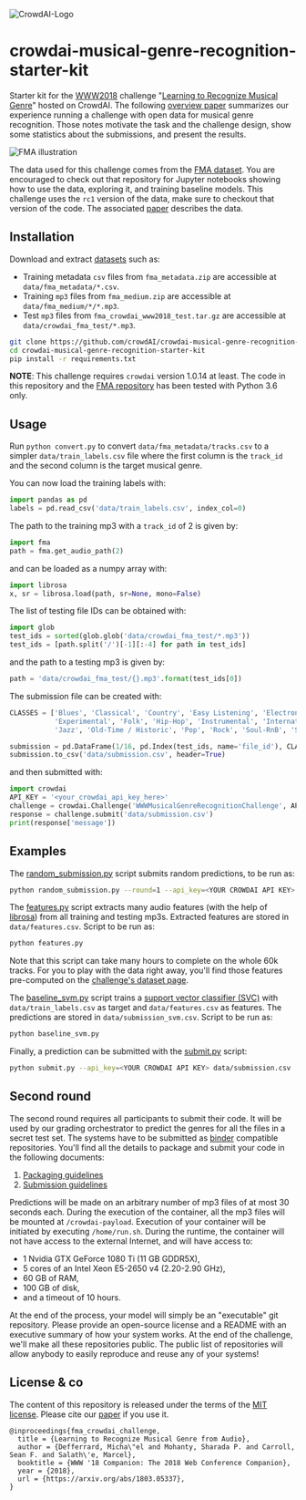 ![CrowdAI-Logo](https://github.com/crowdAI/crowdai/raw/master/app/assets/images/misc/crowdai-logo-smile.svg?sanitize=true)
# crowdai-musical-genre-recognition-starter-kit

Starter kit for the [WWW2018] challenge "[Learning to Recognize Musical Genre][challenge]" hosted on CrowdAI.
The following [overview paper][challenge_paper] summarizes our experience running a challenge with open data for musical genre recognition. Those notes motivate the task and the challenge design, show some statistics about the submissions, and present the results.

[www2018]: https://www2018.thewebconf.org/program/challenges-track/
[challenge]: https://www.crowdai.org/challenges/www-2018-challenge-learning-to-recognize-musical-genre

![FMA illustration](illustration.jpg)

The data used for this challenge comes from the [FMA dataset][fma_repo]. You
are encouraged to check out that repository for Jupyter notebooks showing how
to use the data, exploring it, and training baseline models. This challenge
uses the `rc1` version of the data, make sure to checkout that version of the
code. The associated [paper][fma_paper] describes the data.

[fma_repo]: https://github.com/mdeff/fma
[fma_paper]: https://arxiv.org/abs/1612.01840
[challenge_paper]: https://arxiv.org/abs/1803.05337

## Installation

[datasets]: https://www.crowdai.org/challenges/www-2018-challenge-learning-to-recognize-musical-genre/dataset_files

Download and extract [datasets] such as:
* Training metadata `csv` files from `fma_metadata.zip` are accessible at `data/fma_metadata/*.csv`.
* Training `mp3` files from `fma_medium.zip` are accessible at `data/fma_medium/*/*.mp3`.
* Test `mp3` files from `fma_crowdai_www2018_test.tar.gz` are accessible at `data/crowdai_fma_test/*.mp3`.

```sh
git clone https://github.com/crowdAI/crowdai-musical-genre-recognition-starter-kit
cd crowdai-musical-genre-recognition-starter-kit
pip install -r requirements.txt
```

**NOTE**: This challenge requires `crowdai` version 1.0.14 at least.
The code in this repository and the [FMA repository][fma_repo] has been tested with Python 3.6 only.

## Usage

Run `python convert.py` to convert `data/fma_metadata/tracks.csv` to a simpler
`data/train_labels.csv` file where the first column is the `track_id` and the
second column is the target musical genre.

You can now load the training labels with:
```python
import pandas as pd
labels = pd.read_csv('data/train_labels.csv', index_col=0)
```

The path to the training mp3 with a `track_id` of 2 is given by:
```python
import fma
path = fma.get_audio_path(2)
```
and can be loaded as a numpy array with:
```python
import librosa
x, sr = librosa.load(path, sr=None, mono=False)
```

The list of testing file IDs can be obtained with:
```python
import glob
test_ids = sorted(glob.glob('data/crowdai_fma_test/*.mp3'))
test_ids = [path.split('/')[-1][:-4] for path in test_ids]
```
and the path to a testing mp3 is given by:
```python
path = 'data/crowdai_fma_test/{}.mp3'.format(test_ids[0])
```

The submission file can be created with:
```python
CLASSES = ['Blues', 'Classical', 'Country', 'Easy Listening', 'Electronic',
           'Experimental', 'Folk', 'Hip-Hop', 'Instrumental', 'International',
           'Jazz', 'Old-Time / Historic', 'Pop', 'Rock', 'Soul-RnB', 'Spoken']

submission = pd.DataFrame(1/16, pd.Index(test_ids, name='file_id'), CLASSES)
submission.to_csv('data/submission.csv', header=True)
```
and then submitted with:
```python
import crowdai
API_KEY = '<your_crowdai_api_key_here>'
challenge = crowdai.Challenge('WWWMusicalGenreRecognitionChallenge', API_KEY)
response = challenge.submit('data/submission.csv')
print(response['message'])
```

## Examples

The [random_submission.py](random_submission.py) script submits random
predictions, to be run as:
```sh
python random_submission.py --round=1 --api_key=<YOUR CROWDAI API KEY>
```

The [features.py](features.py) script extracts many audio features (with the
help of [librosa]) from all training and testing mp3s. Extracted features are
stored in `data/features.csv`. Script to be run as:
```sh
python features.py
```
Note that this script can take many hours to complete on the whole 60k tracks.
For you to play with the data right away, you'll find those features
pre-computed on the [challenge's dataset page][datasets].

The [baseline_svm.py](baseline_svm.py) script trains a [support vector
classifier (SVC)][svc] with `data/train_labels.csv` as target and
`data/features.csv` as features. The predictions are stored in
`data/submission_svm.csv`. Script to be run as:
```sh
python baseline_svm.py
```

Finally, a prediction can be submitted with the [submit.py](submit.py) script:
```sh
python submit.py --api_key=<YOUR CROWDAI API KEY> data/submission.csv
```

[librosa]: https://github.com/librosa/librosa
[svc]: http://scikit-learn.org/stable/modules/generated/sklearn.svm.SVC.html

## Second round

The second round requires all participants to submit their code.
It will be used by our grading orchestrator to predict the genres for all the files in a secret test set.
The systems have to be submitted as [binder](https://mybinder.readthedocs.io/) compatible repositories. You'll find all the details to package and submit your code in the following documents:

1. [Packaging guidelines](Round2_packaging_guidelines.md)
1. [Submission guidelines](Round2_submission_guidelines.md)

Predictions will be made on an arbitrary number of mp3 files of at most 30 seconds each.
During the execution of the container, all the mp3 files will be mounted at `/crowdai-payload`.
Execution of your container will be initiated by executing `/home/run.sh`.
During the runtime, the container will not have access to the external Internet, and will have access to:

* 1 Nvidia GTX GeForce 1080 Ti (11 GB GDDR5X),
* 5 cores of an Intel Xeon E5-2650 v4 (2.20-2.90 GHz),
* 60 GB of RAM,
* 100 GB of disk,
* and a timeout of 10 hours.

At the end of the process, your model will simply be an "executable" git
repository. Please provide an open-source license and a README with an
executive summary of how your system works. At the end of the challenge, we'll
make all these repositories public. The public list of repositories will allow
anybody to easily reproduce and reuse any of your systems!

## License & co

The content of this repository is released under the terms of the [MIT license](LICENSE.txt).
Please cite our [paper][challenge_paper] if you use it.

```
@inproceedings{fma_crowdai_challenge,
  title = {Learning to Recognize Musical Genre from Audio},
  author = {Defferrard, Micha\"el and Mohanty, Sharada P. and Carroll, Sean F. and Salath\'e, Marcel},
  booktitle = {WWW '18 Companion: The 2018 Web Conference Companion},
  year = {2018},
  url = {https://arxiv.org/abs/1803.05337},
}
```
